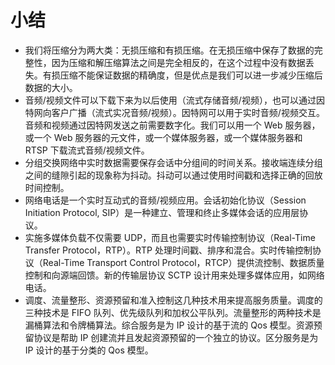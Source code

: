 # 小结

- 我们将压缩分为两大类：无损压缩和有损压缩。在无损压缩中保存了数据的完整性，因为压缩和解压缩算法之间是完全相反的，在这个过程中没有数据丢失。有损压缩不能保证数据的精确度，但是优点是我们可以进一步减少压缩后数据的大小。
- 音频/视频文件可以下载下来为以后使用（流式存储音频/视频），也可以通过因特网向客户广播（流式实况音频/视频）。因特网可以用于实时音频/视频交互。音频和视频通过因特网发送之前需要数字化。我们可以用一个 Web 服务器，或一个 Web 服务器的元文件，或一个媒体服务器，或一个媒体服务器和 RTSP 下载流式音频/视频文件。
- 分组交换网络中实时数据需要保存会话中分组间的时间关系。接收端连续分组之间的缝隙引起的现象称为抖动。抖动可以通过使用时间戳和选择正确的回放时间控制。
- 网络电话是一个实时互动式的音频/视频应用。会话初始化协议（Session Initiation Protocol, SIP）是一种建立、管理和终止多媒体会话的应用层协议。
- 实施多媒体负载不仅需要 UDP，而且也需要实时传输控制协议（Real-Time Transfer Protocol，RTP）。RTP 处理时间戳、排序和混合。实时传输控制协议（Real-Time Transport Control Protocol，RTCP）提供流控制、数据质量控制和向源端回馈。新的传输层协议 SCTP 设计用来处理多媒体应用，如网络电话。
- 调度、流量整形、资源预留和准入控制这几种技术用来提高服务质量。调度的三种技术是 FIFO 队列、优先级队列和加权公平队列。流量整形的两种技术是漏桶算法和令牌桶算法。综合服务是为 IP 设计的基于流的 Qos 模型。资源预留协议是帮助 IP 创建流并且发起资源预留的一个独立的协议。区分服务是为 IP 设计的基于分类的 Qos 模型。